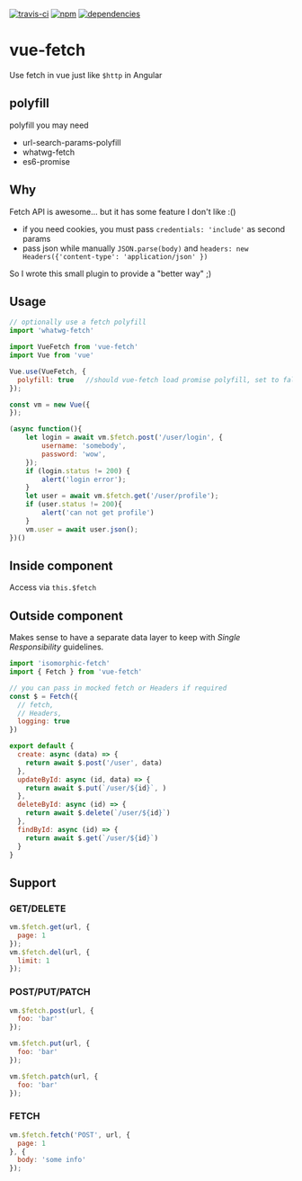 [![travis-ci](https://travis-ci.org/bangbang93/vue-fetch.svg?branch=master)](https://www.npmjs.com/package/vue-fetch)
[![npm](https://img.shields.io/npm/v/vue-fetch.svg)](https://www.npmjs.com/package/vue-fetch)
[![dependencies](https://img.shields.io/david/bangbang93/vue-fetch.svg)](https://david-dm.org/bangbang93/vue-fetch)

# vue-fetch

Use fetch in vue just like `$http` in Angular

## polyfill
polyfill you may need
- url-search-params-polyfill
- whatwg-fetch
- es6-promise

## Why

Fetch API is awesome... but it has some feature I don't like :()

- if you need cookies, you must pass ```credentials: 'include'``` as second params
- pass json while manually ```JSON.parse(body)``` and ```headers: new Headers({'content-type': 'application/json' })```

So I wrote this small plugin to provide a "better way" ;)

## Usage

```javascript
// optionally use a fetch polyfill
import 'whatwg-fetch'

import VueFetch from 'vue-fetch'
import Vue from 'vue'

Vue.use(VueFetch, {
  polyfill: true   //should vue-fetch load promise polyfill, set to false to use customer polyfill
});

const vm = new Vue({
});

(async function(){
    let login = await vm.$fetch.post('/user/login', {
        username: 'somebody',
        password: 'wow',
    });
    if (login.status != 200) {
        alert('login error');
    }
    let user = await vm.$fetch.get('/user/profile');
    if (user.status != 200){
        alert('can not get profile')
    }
    vm.user = await user.json();
})()
```

## Inside component

Access via `this.$fetch`

## Outside component

Makes sense to have a separate data layer to keep with *Single Responsibility* guidelines.

```js
import 'isomorphic-fetch'
import { Fetch } from 'vue-fetch'

// you can pass in mocked fetch or Headers if required
const $ = Fetch({
  // fetch,
  // Headers,
  logging: true
})

export default {
  create: async (data) => {
    return await $.post('/user', data)
  },
  updateById: async (id, data) => {
    return await $.put(`/user/${id}`, )
  },
  deleteById: async (id) => {
    return await $.delete(`/user/${id}`)
  },
  findById: async (id) => {
    return await $.get(`/user/${id}`)
  }
}
```

## Support

### GET/DELETE

```js
vm.$fetch.get(url, {
  page: 1
});
vm.$fetch.del(url, {
  limit: 1
});
```

### POST/PUT/PATCH

```js
vm.$fetch.post(url, {
  foo: 'bar'
});

vm.$fetch.put(url, {
  foo: 'bar'
});

vm.$fetch.patch(url, {
  foo: 'bar'
});
```

### FETCH

```js
vm.$fetch.fetch('POST', url, {
  page: 1
}, {
  body: 'some info'
});
```
